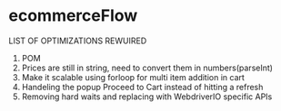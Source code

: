# ecommerceFlow
LIST OF OPTIMIZATIONS REWUIRED

1) POM
2) Prices are still in string, need to convert them in numbers(parseInt)
3) Make it scalable using forloop for multi item addition in cart
4) Handeling the popup Proceed to Cart instead of hitting a refresh
5) Removing hard waits and replacing with WebdriverIO specific APIs


